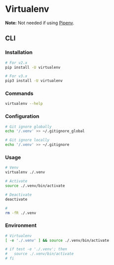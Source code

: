 # Virtualenv

**Note:** Not needed if using [Pipenv](/pipenv.md).

## CLI

### Installation

```sh
# For v2.x
pip install -U virtualenv

# For v3.x
pip3 install -U virtualenv
```

### Commands

```sh
virtualenv --help
```

### Configuration

```sh
# Git ignore globally
echo '/.venv' >> ~/.gitignore_global

# Git ignore locally
echo '/.venv' >> ~/.gitignore
```

### Usage

```sh
# Venv
virtualenv ./.venv

# Activate
source ./.venv/bin/activate

# Deactivate
deactivate

#
rm -fR ./.venv
```

### Environment

```sh
# Virtualenv
[ -e './.venv' ] && source ./.venv/bin/activate

# if test -e './.venv'; then
#   source ./.venv/bin/activate
# fi
```
